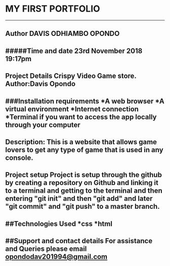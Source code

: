 # MY FIRST PORTFOLIO
------------------------------------------------------------------------
Author
DAVIS ODHIAMBO OPONDO
-------------------------------------------------------------------------
#####Time and date
23rd November 2018 19:17pm
-------------------------------------------------------------------------
Project Details
Crispy Video Game store.
Author:Davis Opondo
-------------------------------------------------------------------------
###Installation requirements
*A web browser
*A virtual environment
*Internet connection
*Terminal if you want to access the app locally through your computer
-------------------------------------------------------------------------
Description:
This is a website that allows game lovers to get any type of game that is used in any console.
------------------------------------------------------------------------
Project setup
Project is setup through the github by creating a repository on Github and linking it to a terminal and getting to the terminal and then entering "git init" and then "git add" and later "git commit" and "git push" to a master branch.
------------------------------------------------------------------------
##Technologies Used
*css
*html
------------------------------------------------------------------------
##Support and contact details
For assistance and Queries please email opondodav201994@gmail.com
------------------------------------------------------------------------

 